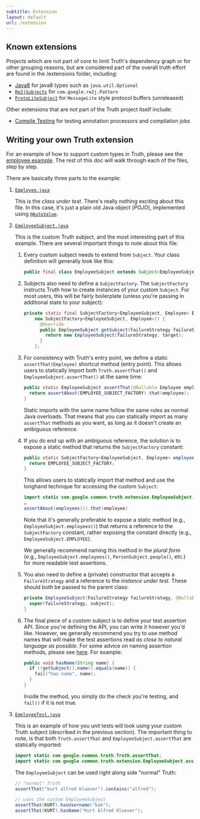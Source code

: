 ```yaml
---
subtitle: Extension
layout: default
url: /extension
---
```



## Known extensions


Projects which are not part of core to limit Truth's dependency graph or for
other grouping reasons, but are considered part of the overall truth effort are
found in the /extensions folder, including:

*   [Java8] for java8 types such as `java.util.Optional`
*   [`Re2jSubjects`] for `com.google.re2j.Pattern`
*   [`ProtoLiteSubject`] for `MessageLite` style protocol buffers (unreleased)

Other extensions that are not part of the Truth project itself include:

*   [Compile Testing] for testing annotation processors and compilation jobs


## Writing your own Truth extension

For an example of how to support custom types in Truth, please see the [employee
example]. The rest of this doc will walk through each of the files, step by
step.

There are basically three parts to the example:

1.  [`Employee.java`]

    This is the *class under test*. There's really nothing exciting about this
    file. In this case, it's just a plain old Java object (*POJO*), implemented
    using [`@AutoValue`].

2.  [`EmployeeSubject.java`]

    This is the custom Truth subject, and the most interesting part of this
    example. There are several
    important things to note about this file:

    1.  Every custom subject needs to extend from `Subject`. Your class
        definition will generally look like this:

        ```java
        public final class EmployeeSubject extends Subject<EmployeeSubject, Employee> {…}
        ```

    2.  Subjects also need to define a `SubjectFactory`. The `SubjectFactory`
        instructs Truth how to create instances of your custom `Subject`. For
        most users, this will be fairly boilerplate (unless you're passing in
        additional state to your subject):

        ```java
        private static final SubjectFactory<EmployeeSubject, Employee> EMPLOYEE_SUBJECT_FACTORY =
            new SubjectFactory<EmployeeSubject, Employee>() {
              @Override
              public EmployeeSubject getSubject(FailureStrategy failureStrategy, @Nullable Employee target) {
                return new EmployeeSubject(failureStrategy, target);
              }
            };
        ```

    3.  For consistency with Truth's entry point, we define a static
        `assertThat(Employee)` shortcut method (entry point). This allows users
        to statically import both `Truth.assertThat()` and
        `EmployeeSubject.assertThat()` at the same time:

        ```java
        public static EmployeeSubject assertThat(@Nullable Employee employee) {
          return assertAbout(EMPLOYEE_SUBJECT_FACTORY).that(employee);
        }
        ```

        Static imports with the same name follow the same rules as normal Java
        overloads. That means that you can statically import as many
        `assertThat` methods as you want, as long as it doesn't create an
        ambiguous reference.

    4.  If you do end up with an ambiguous reference, the solution is to expose
        a static method that returns the `SubjectFactory` constant:

        ```java
        public static SubjectFactory<EmployeeSubject, Employee> employees() {
          return EMPLOYEE_SUBJECT_FACTORY;
        }
        ```

        This allows users to statically import that method and use the longhand
        technique for accessing the custom `Subject`:

        ```java
        import static com.google.common.truth.extension.EmployeeSubject.employees;
        …
        assertAbout(employees()).that(employee)
        ```

        Note that it's generally preferable to expose a static method (e.g.,
        `EmployeeSubject.employees()`) that returns a reference to the
        `SubjectFactory` constant, rather exposing the constant directly (e.g.,
        `EmployeeSubject.EMPLOYEE`).

        We generally recommend naming this method in the *plural form* (e.g.,
        `EmployeeSubject.employees()`, `PersonSubject.people()`, etc.) for more
        readable test assertions.

    5.  You also need to define a (private) constructor that accepts a
        `FailureStrategy` and a reference to the *instance under test*. These
        should both be passed to the parent class:

        ```java
        private EmployeeSubject(FailureStrategy failureStrategy, @Nullable Employee subject) {
          super(failureStrategy, subject);
        }
        ```

    6.  The final piece of a custom subject is to define your test assertion
        API. Since you're defining the API, you can write it however you'd like.
        However, we generally recommend you try to use method names that will
        make the test assertions read *as close to natural language as
        possible*. For some advice on naming assertion methods, please see
        [here](faq#assertion-naming). For example:

        ```java
        public void hasName(String name) {
          if (!getSubject().name().equals(name)) {
            fail("has name", name);
          }
        }
        ```

        Inside the method, you simply do the check you're testing, and `fail()`
        if it is not true.

3.  [`EmployeeTest.java`]

    This is an example of how you unit tests will look using your custom Truth
    subject (described in the previous section). The important thing to note, is
    that both `Truth.assertThat` and `EmployeeSubject.assertThat` are statically
    imported:

    ```java
    import static com.google.common.truth.Truth.assertThat;
    import static com.google.common.truth.extension.EmployeeSubject.assertThat;
    ```

    The `EmployeeSubject` can be used right along side "normal" Truth:

    ```java
    // "normal" Truth
    assertThat("kurt alfred kluever").contains("alfred");

    // uses the custom EmployeeSubject
    assertThat(KURT).hasUsername("kak");
    assertThat(KURT).hasName("Kurt Alfred Kluever");
    ```

<!-- References -->

[`@AutoValue`]:           http://github.com/google/auto/tree/master/value
[Java8]:                  http://github.com/google/truth/blob/master/extensions/java8/src/main/java/com/google/common/truth/Truth8.java
[`Re2jSubjects`]:         http://github.com/google/truth/blob/master/extensions/re2j/src/main/java/com/google/common/truth/extensions/re2j/Re2jSubjects.java
[`ProtoLiteSubject`]:     http://github.com/google/truth/blob/master/extensions/protolite/src/main/java/com/google/common/truth/extensions/proto/ProtoLiteSubject.java
[Compile Testing]:        http://github.com/google/compile-testing
[employee example]:       http://github.com/google/truth/blob/master/core/src/test/java/com/google/common/truth/extension/
[`Employee.java`]:        http://github.com/google/truth/blob/master/core/src/test/java/com/google/common/truth/extension/Employee.java
[`EmployeeTest.java`]:    http://github.com/google/truth/blob/master/core/src/test/java/com/google/common/truth/extension/EmployeeTest.java
[`EmployeeSubject.java`]: http://github.com/google/truth/blob/master/core/src/test/java/com/google/common/truth/extension/EmployeeSubject.java

